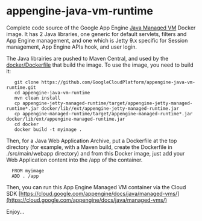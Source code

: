 appengine-java-vm-runtime
=========================

Complete code source of the Google App Engine [Java Managed VM](https://cloud.google.com/appengine/docs/managed-vms/) Docker image.
It has 2 Java libraries, one generic for default servlets, filters and App Engine management, and one which is Jetty 9.x specific for Session management, App Engine APIs hook, and user login.

The Java librairies are pushed to Maven Central, and used by the [docker/Dockerfile](docker/Dockerfile) that build the image. To use the image, you need to build it:

       git clone https://github.com/GoogleCloudPlatform/appengine-java-vm-runtime.git
       cd appengine-java-vm-runtime
       mvn clean install
       cp appengine-jetty-managed-runtime/target/appengine-jetty-managed-runtime*.jar docker/lib//ext/appengine-jetty-managed-runtime.jar
       cp appengine-managed-runtime/target/appengine-managed-runtime*.jar docker/lib/ext/appengine-managed-runtime.jar
       cd docker
       docker build -t myimage .

Then, for a Java Web Application Archive, put a Dockerfile at the top directory (for example, with a Maven build, create the Dockerfile in ./src/main/webapp directory) and from this Docker image, just add your Web Application content into the /app of the container.

      FROM myimage
      ADD . /app
      
Then, you can run this App Engine Managed VM container via the Cloud SDK [https://cloud.google.com/appengine/docs/java/managed-vms/](https://cloud.google.com/appengine/docs/java/managed-vms/) 

Enjoy...
